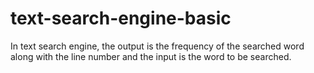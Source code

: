 # text-search-engine-basic
In text search engine, the output is the frequency of the searched word along with the line number and the input is the word to be searched.
